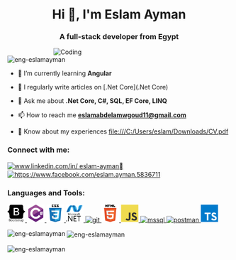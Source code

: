 
<h1 align="center">Hi 👋, I'm Eslam Ayman</h1>
<h3 align="center">A full-stack developer from Egypt</h3>
<img align="right" alt="Coding" width="400" src="https://cdn.dribbble.com/users/1162077/screenshots/3848914/programmer.gif" />
 
<p align="left"> <img src="https://komarev.com/ghpvc/?username=eng-eslamayman&label=Profile%20views&color=0e75b6&style=flat" alt="eng-eslamayman" /> </p>

- 🌱 I’m currently learning **Angular**

- 📝 I regularly write articles on [.Net Core](.Net Core)

- 💬 Ask me about **.Net Core, C#, SQL, EF Core, LINQ**

- 📫 How to reach me **eslamabdelamwgoud11@gmail.com**

- 📄 Know about my experiences [file:///C:/Users/eslam/Downloads/CV.pdf](file:///C:/Users/eslam/Downloads/CV.pdf)

<h3 align="left">Connect with me:</h3>
<p align="left">
<a href="https://linkedin.com/in/www.linkedin.com/in/ eslam-ayman" target="blank"><img align="center" src="https://raw.githubusercontent.com/rahuldkjain/github-profile-readme-generator/master/src/images/icons/Social/linked-in-alt.svg" alt="www.linkedin.com/in/ eslam-ayman" height="30" width="40" /></a>
<a href="https://fb.com/https://www.facebook.com/eslam.ayman.5836711" target="blank"><img align="center" src="https://raw.githubusercontent.com/rahuldkjain/github-profile-readme-generator/master/src/images/icons/Social/facebook.svg" alt="https://www.facebook.com/eslam.ayman.5836711" height="30" width="40" /></a>
</p>

<h3 align="left">Languages and Tools:</h3>
<p align="left"> <a href="https://getbootstrap.com" target="_blank" rel="noreferrer"> <img src="https://raw.githubusercontent.com/devicons/devicon/master/icons/bootstrap/bootstrap-plain-wordmark.svg" alt="bootstrap" width="40" height="40"/> </a> <a href="https://www.w3schools.com/cs/" target="_blank" rel="noreferrer"> <img src="https://raw.githubusercontent.com/devicons/devicon/master/icons/csharp/csharp-original.svg" alt="csharp" width="40" height="40"/> </a> <a href="https://www.w3schools.com/css/" target="_blank" rel="noreferrer"> <img src="https://raw.githubusercontent.com/devicons/devicon/master/icons/css3/css3-original-wordmark.svg" alt="css3" width="40" height="40"/> </a> <a href="https://dotnet.microsoft.com/" target="_blank" rel="noreferrer"> <img src="https://raw.githubusercontent.com/devicons/devicon/master/icons/dot-net/dot-net-original-wordmark.svg" alt="dotnet" width="40" height="40"/> </a> <a href="https://git-scm.com/" target="_blank" rel="noreferrer"> <img src="https://www.vectorlogo.zone/logos/git-scm/git-scm-icon.svg" alt="git" width="40" height="40"/> </a> <a href="https://www.w3.org/html/" target="_blank" rel="noreferrer"> <img src="https://raw.githubusercontent.com/devicons/devicon/master/icons/html5/html5-original-wordmark.svg" alt="html5" width="40" height="40"/> </a> <a href="https://developer.mozilla.org/en-US/docs/Web/JavaScript" target="_blank" rel="noreferrer"> <img src="https://raw.githubusercontent.com/devicons/devicon/master/icons/javascript/javascript-original.svg" alt="javascript" width="40" height="40"/> </a> <a href="https://www.microsoft.com/en-us/sql-server" target="_blank" rel="noreferrer"> <img src="https://www.svgrepo.com/show/303229/microsoft-sql-server-logo.svg" alt="mssql" width="40" height="40"/> </a> <a href="https://postman.com" target="_blank" rel="noreferrer"> <img src="https://www.vectorlogo.zone/logos/getpostman/getpostman-icon.svg" alt="postman" width="40" height="40"/> </a> <a href="https://www.typescriptlang.org/" target="_blank" rel="noreferrer"> <img src="https://raw.githubusercontent.com/devicons/devicon/master/icons/typescript/typescript-original.svg" alt="typescript" width="40" height="40"/> </a> </p>

<p><img align="left" src="https://github-readme-stats.vercel.app/api/top-langs?username=eng-eslamayman&show_icons=true&locale=en&layout=compact" alt="eng-eslamayman" /></p>

<p>&nbsp;<img align="center" src="https://github-readme-stats.vercel.app/api?username=eng-eslamayman&show_icons=true&locale=en" alt="eng-eslamayman" /></p>

<p><img align="center" src="https://github-readme-streak-stats.herokuapp.com/?user=eng-eslamayman&" alt="eng-eslamayman" /></p>
